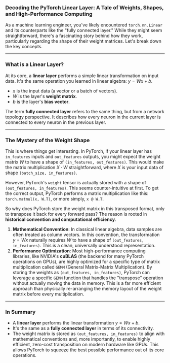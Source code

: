 ### Decoding the PyTorch Linear Layer: A Tale of Weights, Shapes, and High-Performance Computing

As a machine learning engineer, you've likely encountered `torch.nn.Linear` and its counterparts like the "fully connected layer." While they might seem straightforward, there's a fascinating story behind how they work, particularly regarding the shape of their weight matrices. Let's break down the key concepts.

---

### What is a Linear Layer?

At its core, a **linear layer** performs a simple linear transformation on input data. It's the same operation you learned in linear algebra: $y = Wx + b$.

* $x$ is the input data (a vector or a batch of vectors).
* $W$ is the layer's **weight matrix**.
* $b$ is the layer's **bias vector**.

The term **fully connected layer** refers to the same thing, but from a network topology perspective. It describes how every neuron in the current layer is connected to every neuron in the previous layer.

---

### The Mystery of the Weight Shape

This is where things get interesting. In PyTorch, if your linear layer has `in_features` inputs and `out_features` outputs, you might expect the weight matrix $W$ to have a shape of `(in_features, out_features)`. This would make the matrix multiplication $X \cdot W$ straightforward, where $X$ is your input data of shape `(batch_size, in_features)`.

However, PyTorch's `weight` tensor is actually stored with a shape of `(out_features, in_features)`. This seems counter-intuitive at first. To get the correct output, PyTorch performs a matrix multiplication like this: `torch.matmul(x, W.T)`, or more simply, `x @ W.T`.

So why does PyTorch store the weight matrix in this transposed format, only to transpose it back for every forward pass? The reason is rooted in **historical convention and computational efficiency**.

1. **Mathematical Convention**: In classical linear algebra, data samples are often treated as column vectors. In this convention, the transformation $y = Wx$ naturally requires $W$ to have a shape of `(out_features, in_features)`. This is a clean, universally understood representation.
2. **Performance Optimization**: Most high-performance computing libraries, like NVIDIA's **cuBLAS** (the backend for many PyTorch operations on GPUs), are highly optimized for a specific type of matrix multiplication called `GEMM` (General Matrix-Matrix Multiplication). By storing the weights as `(out_features, in_features)`, PyTorch can leverage a specific `GEMM` function that handles the "transpose" operation without actually moving the data in memory. This is a far more efficient approach than physically re-arranging the memory layout of the weight matrix before every multiplication.

---

### In Summary

* A **linear layer** performs the linear transformation $y = Wx + b$.
* It's the same as a **fully connected layer** in terms of its connectivity.
* The weight matrix is stored as `(out_features, in_features)` to align with mathematical conventions and, more importantly, to enable highly efficient, zero-cost transposition on modern hardware like GPUs. This allows PyTorch to squeeze the best possible performance out of its core operations.
